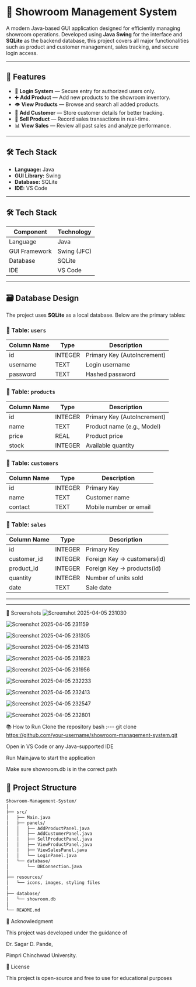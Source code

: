 # 🚗 Showroom Management System

A modern Java-based GUI application designed for efficiently managing showroom operations. Developed using **Java Swing** for the interface and **SQLite** as the backend database, this project covers all major functionalities such as product and customer management, sales tracking, and secure login access.

---

## 📌 Features

- 🔐 **Login System** — Secure entry for authorized users only.
- ➕ **Add Product** — Add new products to the showroom inventory.
- 👁️ **View Products** — Browse and search all added products.
- 👤 **Add Customer** — Store customer details for better tracking.
- 💸 **Sell Product** — Record sales transactions in real-time.
- 📊 **View Sales** — Review all past sales and analyze performance.

---

## 🛠️ Tech Stack

- **Language:** Java  
- **GUI Library:** Swing  
- **Database:** SQLite  
- **IDE:** VS Code

---

## 🛠️ Tech Stack

| Component      | Technology       |
|----------------|------------------|
| Language       | Java             |
| GUI Framework  | Swing (JFC)      |
| Database       | SQLite           |
| IDE            | VS Code          |

---

## 🗃️ Database Design

The project uses **SQLite** as a local database. Below are the primary tables:

### 🧾 Table: `users`
| Column Name | Type     | Description               |
|-------------|----------|---------------------------|
| id          | INTEGER  | Primary Key (AutoIncrement) |
| username    | TEXT     | Login username            |
| password    | TEXT     | Hashed password           |

### 🚙 Table: `products`
| Column Name | Type     | Description               |
|-------------|----------|---------------------------|
| id          | INTEGER  | Primary Key (AutoIncrement) |
| name        | TEXT     | Product name (e.g., Model) |
| price       | REAL     | Product price             |
| stock       | INTEGER  | Available quantity        |

### 👥 Table: `customers`
| Column Name | Type     | Description               |
|-------------|----------|---------------------------|
| id          | INTEGER  | Primary Key               |
| name        | TEXT     | Customer name             |
| contact     | TEXT     | Mobile number or email    |

### 💼 Table: `sales`
| Column Name  | Type     | Description                      |
|--------------|----------|----------------------------------|
| id           | INTEGER  | Primary Key                      |
| customer_id  | INTEGER  | Foreign Key → customers(id)      |
| product_id   | INTEGER  | Foreign Key → products(id)       |
| quantity     | INTEGER  | Number of units sold             |
| date         | TEXT     | Sale date                        |


---

---
📸 Screenshots
![Screenshot 2025-04-05 231030](https://github.com/user-attachments/assets/0812416a-99c2-445e-bd7d-2cfa01d55f66)

![Screenshot 2025-04-05 231159](https://github.com/user-attachments/assets/ba4f6c98-85a1-4b73-a943-940931a0fef8)

![Screenshot 2025-04-05 231305](https://github.com/user-attachments/assets/975e5c85-7bb1-4568-a999-e25fcfaa2d87)

![Screenshot 2025-04-05 231413](https://github.com/user-attachments/assets/6203944a-73ed-4123-80f5-5f5fc5cc66b9)

![Screenshot 2025-04-05 231823](https://github.com/user-attachments/assets/fce6a5ba-55b1-4455-af38-30654f7a8b1c)

![Screenshot 2025-04-05 231956](https://github.com/user-attachments/assets/3f48f675-00be-41f2-b0ba-dfa453f6579c)

![Screenshot 2025-04-05 232233](https://github.com/user-attachments/assets/d64caac2-30d4-4779-ac43-4a1c8428be6c)

![Screenshot 2025-04-05 232413](https://github.com/user-attachments/assets/9eee27dc-51f7-43a9-97b0-c4ea18f5c3ae)

![Screenshot 2025-04-05 232547](https://github.com/user-attachments/assets/8544e1d3-d14a-4713-b689-cb6edc3c3c6c)


![Screenshot 2025-04-05 232801](https://github.com/user-attachments/assets/e87d9f2d-b902-4c54-aabe-8416973b6276)


📚 How to Run
Clone the repository
bash :--- git clone https://github.com/your-username/showroom-management-system.git

Open in VS Code or any Java-supported IDE

Run Main.java to start the application

Make sure showroom.db is in the correct path



## 📂 Project Structure

```bash
Showroom-Management-System/
│
├── src/
│   ├── Main.java
│   ├── panels/
│   │   ├── AddProductPanel.java
│   │   ├── AddCustomerPanel.java
│   │   ├── SellProductPanel.java
│   │   ├── ViewProductPanel.java
│   │   ├── ViewSalesPanel.java
│   │   └── LoginPanel.java
│   └── database/
│       └── DBConnection.java
│
├── resources/
│   └── icons, images, styling files
│
├── database/
│   └── showroom.db
│
└── README.md

```

🙏 Acknowledgment

This project was developed under the guidance of

Dr. Sagar D. Pande,

Pimpri Chinchwad University.

📃 License

This project is open-source and free to use for educational purposes



